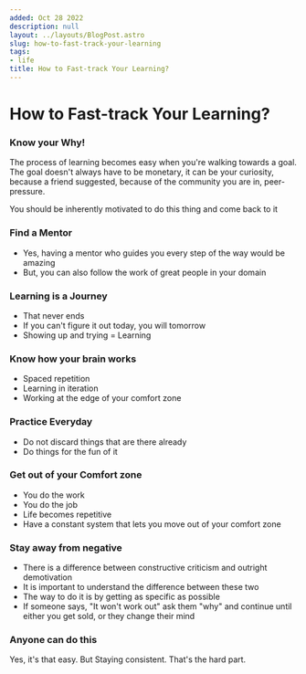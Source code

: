 ```yaml
---
added: Oct 28 2022
description: null
layout: ../layouts/BlogPost.astro
slug: how-to-fast-track-your-learning
tags:
- life
title: How to Fast-track Your Learning?
---
```


# How to Fast-track Your Learning?

### Know your Why!

The process of learning becomes easy when you're walking towards a goal. The goal doesn't always have to be monetary, it can be your curiosity, because a friend suggested, because of the community you are in, peer-pressure.

You should be inherently motivated to do this thing and come back to it

### Find a Mentor

- Yes, having a mentor who guides you every step of the way would be amazing
- But, you can also follow the work of great people in your domain

### Learning is a Journey

- That never ends
- If you can't figure it out today, you will tomorrow
- Showing up and trying = Learning

### Know how your brain works

- Spaced repetition
- Learning in iteration
- Working at the edge of your comfort zone

### Practice Everyday

- Do not discard things that are there already
- Do things for the fun of it

### Get out of your Comfort zone

- You do the work
- You do the job
- Life becomes repetitive
- Have a constant system that lets you move out of your comfort zone

### Stay away from negative

- There is a difference between constructive criticism and outright demotivation
- It is important to understand the difference between these two
- The way to do it is by getting as specific as possible
- If someone says, "It won't work out" ask them "why" and continue until either you get sold, or they change their mind

### Anyone can do this

Yes, it's that easy. But Staying consistent. That's the hard part.
